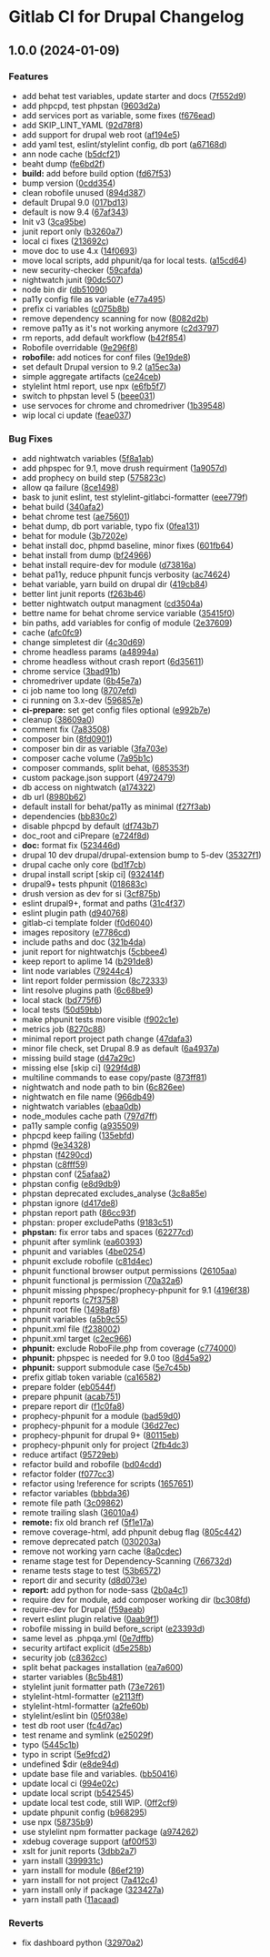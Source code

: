 # Gitlab CI for Drupal Changelog

## 1.0.0 (2024-01-09)


### Features

* add behat test variables, update starter and docs ([7f552d9](https://gitlab.com/mog33/gitlab-ci-drupal/commit/7f552d92c7b102e3a663a2556dd91a3c9a9a433f))
* add phpcpd, test phpstan ([9603d2a](https://gitlab.com/mog33/gitlab-ci-drupal/commit/9603d2aca6b2eb92687b507f53351ba7dc4ad9b6))
* add services port as variable, some fixes ([f676ead](https://gitlab.com/mog33/gitlab-ci-drupal/commit/f676ead055a973a1633e31efeb5e353189b37a7e))
* add SKIP_LINT_YAML ([92d78f8](https://gitlab.com/mog33/gitlab-ci-drupal/commit/92d78f8436a649cf3fdcd0b412981adf81812ed9))
* add support for drupal web root ([af194e5](https://gitlab.com/mog33/gitlab-ci-drupal/commit/af194e5e48e50b611d497d2a2801909877a72036))
* add yaml test, eslint/stylelint config, db port ([a67168d](https://gitlab.com/mog33/gitlab-ci-drupal/commit/a67168d37c7be0a9c4852eec7fd6e5259dae1ecd))
* ann node cache ([b5dcf21](https://gitlab.com/mog33/gitlab-ci-drupal/commit/b5dcf214d23b44680037c9a58a81fb37de686247))
* beaht dump ([fe6bd2f](https://gitlab.com/mog33/gitlab-ci-drupal/commit/fe6bd2f44de4968733851f861d77a4e551e4e4c7))
* **build:** add before build option ([fd67f53](https://gitlab.com/mog33/gitlab-ci-drupal/commit/fd67f530f4e439cf978ee9bebf21ffd7341b7b36))
* bump version ([0cdd354](https://gitlab.com/mog33/gitlab-ci-drupal/commit/0cdd3544f90c5c451d0020b7134047204c68017b))
* clean robofile unused ([894d387](https://gitlab.com/mog33/gitlab-ci-drupal/commit/894d3873a8a2bb996698f25165247d7923ee3a54))
* default Drupal 9.0 ([017bd13](https://gitlab.com/mog33/gitlab-ci-drupal/commit/017bd139672afb551629d6a809ffe6a7b1f237f7))
* default is now 9.4 ([67af343](https://gitlab.com/mog33/gitlab-ci-drupal/commit/67af343734ec073c1bb093f8ef38d152cf2bb3c9))
* Init v3 ([3ca95be](https://gitlab.com/mog33/gitlab-ci-drupal/commit/3ca95bea34d450b3476069cf51b4e25c7c23342a))
* junit report only ([b3260a7](https://gitlab.com/mog33/gitlab-ci-drupal/commit/b3260a7e10c6e703c50bc913daca1b6758049299))
* local ci fixes ([213692c](https://gitlab.com/mog33/gitlab-ci-drupal/commit/213692ca963b454122ebb2c339ed860c2aba2d33))
* move doc to use 4.x ([14f0693](https://gitlab.com/mog33/gitlab-ci-drupal/commit/14f069363f0c7b778304eb4c8101a4553d3762c2))
* move local scripts, add phpunit/qa for local tests. ([a15cd64](https://gitlab.com/mog33/gitlab-ci-drupal/commit/a15cd6456785130dd5f77f288b68362fcfd694fe))
* new security-checker ([59cafda](https://gitlab.com/mog33/gitlab-ci-drupal/commit/59cafda6a961e0685046451d31941bb37f934c09))
* nightwatch junit ([90dc507](https://gitlab.com/mog33/gitlab-ci-drupal/commit/90dc507cf636195d1030a749e6f6e6ee19d2c84e))
* node bin dir ([db51090](https://gitlab.com/mog33/gitlab-ci-drupal/commit/db5109092c6ab987f377057e04aec1cc3180dbb2))
* pa11y config file as variable ([e77a495](https://gitlab.com/mog33/gitlab-ci-drupal/commit/e77a495b6c0c552544bd40b41f9fa51f2ab37429))
* prefix ci variables ([c075b8b](https://gitlab.com/mog33/gitlab-ci-drupal/commit/c075b8be38bdaca111312f605dc5fb7a13b6279d))
* remove dependency scanning for now ([8082d2b](https://gitlab.com/mog33/gitlab-ci-drupal/commit/8082d2b61d94b01b681595fa635e52d3d60827b7))
* remove pa11y as it's not working anymore ([c2d3797](https://gitlab.com/mog33/gitlab-ci-drupal/commit/c2d3797bb14632361af555d1ca2001903b8949c0))
* rm reports, add default workflow ([b42f854](https://gitlab.com/mog33/gitlab-ci-drupal/commit/b42f8542885fa69e822e47bd944ccbe1eb7af0d7))
* Robofile overridable ([9e296f8](https://gitlab.com/mog33/gitlab-ci-drupal/commit/9e296f81bb9386c7170dd748d4d8200c7dea5ed5))
* **robofile:** add notices for conf files ([9e19de8](https://gitlab.com/mog33/gitlab-ci-drupal/commit/9e19de81942414f1d1a3e4f5a3526098a1bdc1ea))
* set default Drupal version to 9.2 ([a15ec3a](https://gitlab.com/mog33/gitlab-ci-drupal/commit/a15ec3ac3a6087eefe4912bcbb2bd863a587b1df))
* simple aggregate artifacts ([ce24ceb](https://gitlab.com/mog33/gitlab-ci-drupal/commit/ce24ceb1d459ec321bcec1d452c486dcc79b4c24))
* stylelint html report, use npx ([e6fb5f7](https://gitlab.com/mog33/gitlab-ci-drupal/commit/e6fb5f79de97d2deb6c550bdfe65bac0a3e76215))
* switch to phpstan level 5 ([beee031](https://gitlab.com/mog33/gitlab-ci-drupal/commit/beee031bb7047151c67f33d6dad03d71906ec483))
* use servoces for chrome and chromedriver ([1b39548](https://gitlab.com/mog33/gitlab-ci-drupal/commit/1b395488d4d2390aeadfcdc19b34356522c1135e))
* wip local ci update ([feae037](https://gitlab.com/mog33/gitlab-ci-drupal/commit/feae03708113622065e43158b72ec227807d37b4))


### Bug Fixes

* add nightwatch variables ([5f8a1ab](https://gitlab.com/mog33/gitlab-ci-drupal/commit/5f8a1abe9caf39f42ee34d23dbe5e42c201333b5))
* add phpspec for 9.1, move drush requirment ([1a9057d](https://gitlab.com/mog33/gitlab-ci-drupal/commit/1a9057d0fefde7024cd2f831d8c9dcb7efd10ba9))
* add prophecy on build step ([575823c](https://gitlab.com/mog33/gitlab-ci-drupal/commit/575823c5b347053d29daf91b3bb59b422b7842db))
* allow qa failure ([8ce1498](https://gitlab.com/mog33/gitlab-ci-drupal/commit/8ce14984e5c9354fe8fce41f39ea99c2783e8df7))
* bask to junit eslint, test stylelint-gitlabci-formatter ([eee779f](https://gitlab.com/mog33/gitlab-ci-drupal/commit/eee779f69d56f169d6d89efab58a7f2b44e9a0fb))
* behat build ([340afa2](https://gitlab.com/mog33/gitlab-ci-drupal/commit/340afa2d16734209664b62fbdb08fc549880af66))
* behat chrome test ([ae75601](https://gitlab.com/mog33/gitlab-ci-drupal/commit/ae75601b6506fbfc1728a5abee8d6c65d33cdf82))
* behat dump, db port variable, typo fix ([0fea131](https://gitlab.com/mog33/gitlab-ci-drupal/commit/0fea13133ecbccd27059e18ae2e4c930e49828de))
* behat for module ([3b7202e](https://gitlab.com/mog33/gitlab-ci-drupal/commit/3b7202e34be66f2d98daa0b4f4348b78dfcf1216))
* behat install doc, phpmd baseline, minor fixes ([601fb64](https://gitlab.com/mog33/gitlab-ci-drupal/commit/601fb64dcebb3cb8ac25abe912b428ee09bfbd2f))
* behat install from dump ([bf24966](https://gitlab.com/mog33/gitlab-ci-drupal/commit/bf2496604b3f99c96808b70ac279bf047503b7c3))
* behat install require-dev for module ([d73816a](https://gitlab.com/mog33/gitlab-ci-drupal/commit/d73816a2a1bef1baca66833cb6b54d4890ae79ad))
* behat pa11y, reduce phpunit funcjs verbosity ([ac74624](https://gitlab.com/mog33/gitlab-ci-drupal/commit/ac746246118273f8c440aa00c36b8dfd313a8090))
* behat variable, yarn build on drupal dir ([419cb84](https://gitlab.com/mog33/gitlab-ci-drupal/commit/419cb8467ef79512c23278becfd3df353819f7f2))
* better lint junit reports ([f263b46](https://gitlab.com/mog33/gitlab-ci-drupal/commit/f263b4661bb2b0c2603479719ef7669f3d431333))
* better nightwatch output managment ([cd3504a](https://gitlab.com/mog33/gitlab-ci-drupal/commit/cd3504a924c391a42c3de308bf02317bebc1ac32))
* bettre name for behat chrome service variable ([35415f0](https://gitlab.com/mog33/gitlab-ci-drupal/commit/35415f00c41cb87341bb694eab250b4f8f063850))
* bin paths, add variables for config of module ([2e37609](https://gitlab.com/mog33/gitlab-ci-drupal/commit/2e37609f00438223f14eb76e835b6db68c81492a))
* cache ([afc0fc9](https://gitlab.com/mog33/gitlab-ci-drupal/commit/afc0fc93d140cea6b92628bbc48c1202d5f5c67e))
* change simpletest dir ([4c30d69](https://gitlab.com/mog33/gitlab-ci-drupal/commit/4c30d69336322b964d66504342d9e04cc77b31e2))
* chrome headless params ([a48994a](https://gitlab.com/mog33/gitlab-ci-drupal/commit/a48994a99ac73c0cf77bed797840c620e1dab433))
* chrome headless without crash report ([6d35611](https://gitlab.com/mog33/gitlab-ci-drupal/commit/6d356117f34e44d504617e79e3e954a71caf83c6))
* chrome service ([3bad91b](https://gitlab.com/mog33/gitlab-ci-drupal/commit/3bad91bb6b1a09bbaf2bcc32d189ef74e28777dd))
* chromedriver update ([6b45e7a](https://gitlab.com/mog33/gitlab-ci-drupal/commit/6b45e7a40ddcda3f563ecddc880d9322744331d6))
* ci job name too long ([8707efd](https://gitlab.com/mog33/gitlab-ci-drupal/commit/8707efda30dc660da6d18d808f344e654fa6cff2))
* ci running on 3.x-dev ([596857e](https://gitlab.com/mog33/gitlab-ci-drupal/commit/596857e36bb5b48728ca3149fac99d264c4e74c1))
* **ci-prepare:** set get config files optional ([e992b7e](https://gitlab.com/mog33/gitlab-ci-drupal/commit/e992b7e1da26bfa42dba25f0119ba16a30b945bc))
* cleanup ([38609a0](https://gitlab.com/mog33/gitlab-ci-drupal/commit/38609a06a0401b4a8ae8ba59ecbb60b459cc5dc5))
* comment fix ([7a83508](https://gitlab.com/mog33/gitlab-ci-drupal/commit/7a83508efa6366a1e1e7a1d89111bb720a35c63d))
* composer bin ([8fd0901](https://gitlab.com/mog33/gitlab-ci-drupal/commit/8fd090121edc96cea63199fd91d4393972018908))
* composer bin dir as variable ([3fa703e](https://gitlab.com/mog33/gitlab-ci-drupal/commit/3fa703ea2371dcc67a341a5803d12d40172b442d))
* composer cache volume ([7a95b1c](https://gitlab.com/mog33/gitlab-ci-drupal/commit/7a95b1cf750870c1033ee110bab95d6e7a2688cd))
* composer commands, split behat, ([685353f](https://gitlab.com/mog33/gitlab-ci-drupal/commit/685353f78c9f1abca5a80cd736851f748ddd3a5f))
* custom package.json support ([4972479](https://gitlab.com/mog33/gitlab-ci-drupal/commit/49724796f88c270999b71a6cedf465c96d4d904c))
* db access on nightwatch ([a174322](https://gitlab.com/mog33/gitlab-ci-drupal/commit/a174322a3d32378ae66ad585eef268da4e75caba))
* db url ([8980b62](https://gitlab.com/mog33/gitlab-ci-drupal/commit/8980b620ec6beb1d7a95b64f51afe559a2abe643))
* default install for behat/pa11y as minimal ([f27f3ab](https://gitlab.com/mog33/gitlab-ci-drupal/commit/f27f3ab5a5f97b8457d92da74dfeac73a0dcf703))
* dependencies ([bb830c2](https://gitlab.com/mog33/gitlab-ci-drupal/commit/bb830c2269604e4046d82e7b700b5108f7d1dc16))
* disable phpcpd by default ([df743b7](https://gitlab.com/mog33/gitlab-ci-drupal/commit/df743b71297961c190a0ccce0dcd6cfe8e5a8ab3))
* doc_root and ciPrepare ([e724f8d](https://gitlab.com/mog33/gitlab-ci-drupal/commit/e724f8d045a760b6907dec4fc979780d7d0f41c0))
* **doc:** format fix ([523446d](https://gitlab.com/mog33/gitlab-ci-drupal/commit/523446d47fc8c8e33d1b42585d72ec306ab0049f))
* drupal 10 dev drupal/drupal-extension bump to 5-dev ([35327f1](https://gitlab.com/mog33/gitlab-ci-drupal/commit/35327f132e6c0d4502ee54560f11fa0b2221512e))
* drupal cache only core ([bd1f7cb](https://gitlab.com/mog33/gitlab-ci-drupal/commit/bd1f7cb53314ce2ac2be518a5b3cb3903e25da62))
* drupal install script [skip ci] ([932414f](https://gitlab.com/mog33/gitlab-ci-drupal/commit/932414fc4dbc0b28ff552a52fecb5563e0377e46))
* drupal9+ tests phpunit ([018683c](https://gitlab.com/mog33/gitlab-ci-drupal/commit/018683c046c364c5c35bb9a76206b36a4e471866))
* drush version as dev for si ([3cf875b](https://gitlab.com/mog33/gitlab-ci-drupal/commit/3cf875ba221c17703c2de9974b124faf78f90150))
* eslint drupal9+, format and paths ([31c4f37](https://gitlab.com/mog33/gitlab-ci-drupal/commit/31c4f372a4334a94e0433a976989976f87a88d7d))
* eslint plugin path ([d940768](https://gitlab.com/mog33/gitlab-ci-drupal/commit/d9407686487f6ac9ebd35da8aee431019166b121))
* gitlab-ci template folder ([f0d6040](https://gitlab.com/mog33/gitlab-ci-drupal/commit/f0d6040dfd3efe7620f9bc246862a6fb677bb0e7))
* images repository ([e7786cd](https://gitlab.com/mog33/gitlab-ci-drupal/commit/e7786cd2467c961e7f55599dcc607ba2196cdf91))
* include paths and doc ([321b4da](https://gitlab.com/mog33/gitlab-ci-drupal/commit/321b4da592a77f58f8b40bb8a38271230ace092f))
* junit report for nightwatchjs ([5cbbee4](https://gitlab.com/mog33/gitlab-ci-drupal/commit/5cbbee447b5742d7a842840208b3c4dd39da9083))
* keep report to aplime 14 ([b291de8](https://gitlab.com/mog33/gitlab-ci-drupal/commit/b291de8997e6116d15ea41ca133b9c27c49d370d))
* lint node variables ([79244c4](https://gitlab.com/mog33/gitlab-ci-drupal/commit/79244c43849aa426063106f295dbcfdc6b836f0a))
* lint report folder permission ([8c72333](https://gitlab.com/mog33/gitlab-ci-drupal/commit/8c7233387fbb94580b03c492db1c90d7773a4414))
* lint resolve plugins path ([6c68be9](https://gitlab.com/mog33/gitlab-ci-drupal/commit/6c68be9d416a19a52b2c3c0db95220c784ec2b12))
* local stack ([bd775f6](https://gitlab.com/mog33/gitlab-ci-drupal/commit/bd775f67c9b5ffe4736c6e42829be8186696e283))
* local tests ([50d59bb](https://gitlab.com/mog33/gitlab-ci-drupal/commit/50d59bb9c2c49baf8cef188b5c5edca976ffb76d))
* make phpunit tests more visible ([f902c1e](https://gitlab.com/mog33/gitlab-ci-drupal/commit/f902c1ec278900e126356c5df4c5d1c5e21351af))
* metrics job ([8270c88](https://gitlab.com/mog33/gitlab-ci-drupal/commit/8270c889ad33897a944327ab165eaaf1aa1d1b72))
* minimal report project path change ([47dafa3](https://gitlab.com/mog33/gitlab-ci-drupal/commit/47dafa3d60f8d653f8c468d09b226e870b5ce395))
* minor file check, set Drupal 8.9 as default ([6a4937a](https://gitlab.com/mog33/gitlab-ci-drupal/commit/6a4937a3978cde1984f14f364e78534f839b6671))
* missing build stage ([d47a29c](https://gitlab.com/mog33/gitlab-ci-drupal/commit/d47a29cf85510e3b965c3c67743778698a44d83c))
* missing else [skip ci] ([929f4d8](https://gitlab.com/mog33/gitlab-ci-drupal/commit/929f4d89754d148d8460ddcf9dd9501c2408da7d))
* multiline commands to ease copy/paste ([873ff81](https://gitlab.com/mog33/gitlab-ci-drupal/commit/873ff81a10c080a2b31d81b5b71f0bc24963ee41))
* nightwatch and node path to bin ([6c826ee](https://gitlab.com/mog33/gitlab-ci-drupal/commit/6c826ee671eed6b09c9a9b4185df4fd2ecdb9744))
* nightwatch en file name ([966db49](https://gitlab.com/mog33/gitlab-ci-drupal/commit/966db49eebc5ff837981fb29cb2324a07fa0abc3))
* nightwatch variables ([ebaa0db](https://gitlab.com/mog33/gitlab-ci-drupal/commit/ebaa0db95614a6f7030517d71d64f84e60f8c590))
* node_modules cache path ([797d7ff](https://gitlab.com/mog33/gitlab-ci-drupal/commit/797d7ff7f7e824292e529787cc03434ce253532d))
* pa11y sample config ([a935509](https://gitlab.com/mog33/gitlab-ci-drupal/commit/a93550978b539e16e4db82cb0e0a2efdb451375c))
* phpcpd keep failing ([135ebfd](https://gitlab.com/mog33/gitlab-ci-drupal/commit/135ebfd42458cc794f08959051112ad7db148064))
* phpmd ([9e34328](https://gitlab.com/mog33/gitlab-ci-drupal/commit/9e343289d9944da11019ae2ea8fc39a5425992e9))
* phpstan ([f4290cd](https://gitlab.com/mog33/gitlab-ci-drupal/commit/f4290cd93d1d130e81dbf6a9e7d6e760946ca849))
* phpstan ([c8fff59](https://gitlab.com/mog33/gitlab-ci-drupal/commit/c8fff5914373b602c8535a5e130371b5d2728c49))
* phpstan conf ([25afaa2](https://gitlab.com/mog33/gitlab-ci-drupal/commit/25afaa2385f4e2df2ed08ecb7c2de4d8be344484))
* phpstan config ([e8d9db9](https://gitlab.com/mog33/gitlab-ci-drupal/commit/e8d9db95fdb448784d7e2216fa4eaf0157bda406))
* phpstan deprecated excludes_analyse ([3c8a85e](https://gitlab.com/mog33/gitlab-ci-drupal/commit/3c8a85e99bcacec0c20cba460e95e7a8695ad3a1))
* phpstan ignore ([d417de8](https://gitlab.com/mog33/gitlab-ci-drupal/commit/d417de88a1835caca6076df86b3632d2d7fae336))
* phpstan report path ([86cc93f](https://gitlab.com/mog33/gitlab-ci-drupal/commit/86cc93f1a51e276a6a4e1ea781b84636ca2192d8))
* phpstan: proper excludePaths ([9183c51](https://gitlab.com/mog33/gitlab-ci-drupal/commit/9183c51515398da52961e5df4b37a48c08d00b95))
* **phpstan:** fix error tabs and spaces ([62277cd](https://gitlab.com/mog33/gitlab-ci-drupal/commit/62277cd74e3a791017c7a88a6d8aa54ed7b69e2b))
* phpunit after symlink ([ea60393](https://gitlab.com/mog33/gitlab-ci-drupal/commit/ea603933c07fc19a37d41d2cfd9c5ef7a637125e))
* phpunit and variables ([4be0254](https://gitlab.com/mog33/gitlab-ci-drupal/commit/4be025408d0610a664608eadb0e5bc25bd277d05))
* phpunit exclude robofile ([c81d4ec](https://gitlab.com/mog33/gitlab-ci-drupal/commit/c81d4ec902fe8ee8e032ad86708d497119cd7c4e))
* phpunit functional browser output permissions ([26105aa](https://gitlab.com/mog33/gitlab-ci-drupal/commit/26105aa8bfc5a7704048f982cc30c76e7954f89a))
* phpunit functional js permission ([70a32a6](https://gitlab.com/mog33/gitlab-ci-drupal/commit/70a32a6d50aac872294a7281482135fb0f3e1770))
* phpunit missing phpspec/prophecy-phpunit for 9.1 ([4196f38](https://gitlab.com/mog33/gitlab-ci-drupal/commit/4196f38abac50260494af998edd884aa4efab414))
* phpunit reports ([c7f3758](https://gitlab.com/mog33/gitlab-ci-drupal/commit/c7f3758677f152716811dd818f7acf1e6aefe1f6))
* phpunit root file ([1498af8](https://gitlab.com/mog33/gitlab-ci-drupal/commit/1498af8964d1cfddd9b06a79b3410727d1a1a45d))
* phpunit variables ([a5b9c55](https://gitlab.com/mog33/gitlab-ci-drupal/commit/a5b9c55d6530ea2d5a9b720c6b26355777927c07))
* phpunit.xml file ([f238002](https://gitlab.com/mog33/gitlab-ci-drupal/commit/f2380020c9ccd7551be579b566728e1d6018d4a0))
* phpunit.xml target ([c2ec966](https://gitlab.com/mog33/gitlab-ci-drupal/commit/c2ec966d8f068724fd057eb5b40fe6b37cf12735))
* **phpunit:** exclude RoboFile.php from coverage ([c774000](https://gitlab.com/mog33/gitlab-ci-drupal/commit/c7740009ff4edafdcca49e44be33e5820cedd8f9))
* **phpunit:** phpspec is needed for 9.0 too ([8d45a92](https://gitlab.com/mog33/gitlab-ci-drupal/commit/8d45a9289f295e2faaef820bca9854990ba00387))
* **phpunit:** support submodule case ([5e7c45b](https://gitlab.com/mog33/gitlab-ci-drupal/commit/5e7c45be3236473c1c4d775491513f24b5e400ed))
* prefix gitlab token variable ([ca16582](https://gitlab.com/mog33/gitlab-ci-drupal/commit/ca16582cec5317d6463f3961737a85f152b543b8))
* prepare folder ([eb0544f](https://gitlab.com/mog33/gitlab-ci-drupal/commit/eb0544f7d58e234099051d7821dec685f0b91aec))
* prepare phpunit ([acab751](https://gitlab.com/mog33/gitlab-ci-drupal/commit/acab751814d2f25115065256c06d81a6836199b1))
* prepare report dir ([f1c0fa8](https://gitlab.com/mog33/gitlab-ci-drupal/commit/f1c0fa89b7fddad4109e2a7e8815f2d8a2dd960a))
* prophecy-phpunit for a module ([bad59d0](https://gitlab.com/mog33/gitlab-ci-drupal/commit/bad59d078333ecabbed9f39c5af09e329dab45d0))
* prophecy-phpunit for a module ([36d27ec](https://gitlab.com/mog33/gitlab-ci-drupal/commit/36d27ecd487b9aca53c5999de9df146c48bab2ed))
* prophecy-phpunit for drupal 9+ ([80115eb](https://gitlab.com/mog33/gitlab-ci-drupal/commit/80115ebed90b880b015750cf4f58affcadb84f07))
* prophecy-phpunit only for project ([2fb4dc3](https://gitlab.com/mog33/gitlab-ci-drupal/commit/2fb4dc3fbcde99988f14e0ed044df653cc4d8c7b))
* reduce artifact ([95729eb](https://gitlab.com/mog33/gitlab-ci-drupal/commit/95729eb23da3087eb0d2d46b6bdec23607444f33))
* refactor build and robofile ([bd04cdd](https://gitlab.com/mog33/gitlab-ci-drupal/commit/bd04cdde9301f83f1890b65740f0dae90f3ec391))
* refactor folder ([f077cc3](https://gitlab.com/mog33/gitlab-ci-drupal/commit/f077cc37126cebec9b2559ac935cd1a3fbb401ce))
* refactor using !reference for scripts ([1657651](https://gitlab.com/mog33/gitlab-ci-drupal/commit/1657651293c4b634e3447e6a4db5718b587d737b))
* refactor variables ([bbbda36](https://gitlab.com/mog33/gitlab-ci-drupal/commit/bbbda3681c109d3d502fa132ae13f9f7bc2d6222))
* remote file path ([3c09862](https://gitlab.com/mog33/gitlab-ci-drupal/commit/3c098628d8053e46cc130d81a6f3184389464065))
* remote trailing slash ([36010a4](https://gitlab.com/mog33/gitlab-ci-drupal/commit/36010a41b611b9d1f2024f09fcdb392624f47282))
* **remote:** fix old branch ref ([5f1e17a](https://gitlab.com/mog33/gitlab-ci-drupal/commit/5f1e17aa5f71eaf62dbf76b1888de36ce97a6fd0))
* remove coverage-html, add phpunit debug flag ([805c442](https://gitlab.com/mog33/gitlab-ci-drupal/commit/805c442939215af9eaaaeebc5e103b931b0b9877))
* remove deprecated patch ([030203a](https://gitlab.com/mog33/gitlab-ci-drupal/commit/030203a68a1eccbb262b48701c73216090b9e107))
* remove not working yarn cache ([8a0cdec](https://gitlab.com/mog33/gitlab-ci-drupal/commit/8a0cdec1650d0e5a14a1407a51cd4cdddc48d691))
* rename stage test for Dependency-Scanning ([766732d](https://gitlab.com/mog33/gitlab-ci-drupal/commit/766732d8c371c23432234c713b4d822037b3fe27))
* rename tests stage to test ([53b6572](https://gitlab.com/mog33/gitlab-ci-drupal/commit/53b6572756c36edd92b817189676e6f06e2e0169))
* report dir and security ([d8d073e](https://gitlab.com/mog33/gitlab-ci-drupal/commit/d8d073e86431cb3bca65d2837edfd2344cfbb860))
* **report:** add python for node-sass ([2b0a4c1](https://gitlab.com/mog33/gitlab-ci-drupal/commit/2b0a4c13b2abac780e12fe7d410eb218d08e63b4))
* require dev for module, add composer working dir ([bc308fd](https://gitlab.com/mog33/gitlab-ci-drupal/commit/bc308fd87db8031a7e3cf5a93046004d38a1b36d))
* require-dev for Drupal ([f59aeab](https://gitlab.com/mog33/gitlab-ci-drupal/commit/f59aeab847aa5199226d966276d735e35d1d94a2))
* revert eslint plugin relative ([0aab9f1](https://gitlab.com/mog33/gitlab-ci-drupal/commit/0aab9f17544f3e3688b6a39e0f1a13690ba91fb0))
* robofile missing in build before_script ([e23393d](https://gitlab.com/mog33/gitlab-ci-drupal/commit/e23393d17a9b6e7a78d004bc1b665ba8ab28b14a))
* same level as .phpqa.yml ([0e7dffb](https://gitlab.com/mog33/gitlab-ci-drupal/commit/0e7dffbd61664efc6604f2184effb74cd3c26d21))
* security artifact explicit ([d5e258b](https://gitlab.com/mog33/gitlab-ci-drupal/commit/d5e258b5227fed599a00a305d116bec4b393fcd4))
* security job ([c8362cc](https://gitlab.com/mog33/gitlab-ci-drupal/commit/c8362cc269c7ae5540609f2c8db754008cc2c861))
* split behat packages installation ([ea7a600](https://gitlab.com/mog33/gitlab-ci-drupal/commit/ea7a6004b6f2979b180f69c96427c47f8c4bbd31))
* starter variables ([8c5b481](https://gitlab.com/mog33/gitlab-ci-drupal/commit/8c5b481354e5e07165d0af0500e1c160f72a4424))
* stylelint junit formatter path ([73e7261](https://gitlab.com/mog33/gitlab-ci-drupal/commit/73e726103b935630f73792e4b03c4b24379b7029))
* stylelint-html-formatter ([e2113ff](https://gitlab.com/mog33/gitlab-ci-drupal/commit/e2113ff42b8fd40151feae4fb47a04721293e7a2))
* stylelint-html-formatter ([a2fe60b](https://gitlab.com/mog33/gitlab-ci-drupal/commit/a2fe60bfcedd2a551f61ee464a7ab8dbb7762db0))
* stylelint/eslint bin ([05f038e](https://gitlab.com/mog33/gitlab-ci-drupal/commit/05f038e6a1f19b62005f20515bf3d628bc2f93ab))
* test db root user ([fc4d7ac](https://gitlab.com/mog33/gitlab-ci-drupal/commit/fc4d7ac06ee108ffc20e4f14fa576fe10bad9416))
* test rename and symlink ([e25029f](https://gitlab.com/mog33/gitlab-ci-drupal/commit/e25029f99a647e1289aef38236a11f7ace16e585))
* typo ([5445c1b](https://gitlab.com/mog33/gitlab-ci-drupal/commit/5445c1b4b800a13f08aba0bede83b03f94b3305d))
* typo in script ([5e9fcd2](https://gitlab.com/mog33/gitlab-ci-drupal/commit/5e9fcd24b2dfa0927fe5ad6b796ba93d0dfaefcb))
* undefined $dir ([e8de94d](https://gitlab.com/mog33/gitlab-ci-drupal/commit/e8de94df3ac2232f11f23848fed0af1d53823eb3))
* update base file and variables. ([bb50416](https://gitlab.com/mog33/gitlab-ci-drupal/commit/bb50416635a7a378c5b9466311f13d73a14f6c53))
* update local ci ([994e02c](https://gitlab.com/mog33/gitlab-ci-drupal/commit/994e02c44715f848188b1cf7a9f3a9f9e4558f0f))
* update local script ([b542545](https://gitlab.com/mog33/gitlab-ci-drupal/commit/b5425455fe7d919b2b148891b14f8336d0891939))
* update local test code, still WIP. ([0ff2cf9](https://gitlab.com/mog33/gitlab-ci-drupal/commit/0ff2cf9fcd323426110cacc60e29725c54d43ed2))
* update phpunit config ([b968295](https://gitlab.com/mog33/gitlab-ci-drupal/commit/b9682952fb7cd295496be8faefb5159913153ce6))
* use npx ([58735b9](https://gitlab.com/mog33/gitlab-ci-drupal/commit/58735b93489fbd200b61cdf7a572fc66efe6a29c))
* use stylelint npm formatter package ([a974262](https://gitlab.com/mog33/gitlab-ci-drupal/commit/a974262943a9ede40656b13d955e158aaad5f499))
* xdebug coverage support ([af00f53](https://gitlab.com/mog33/gitlab-ci-drupal/commit/af00f53a307cbc75464dfcdb3780eaff5b07d467))
* xslt for junit reports ([3dbb2a7](https://gitlab.com/mog33/gitlab-ci-drupal/commit/3dbb2a767e59d9c70d619b4c0baf2820cd7305e0))
* yarn install ([399931c](https://gitlab.com/mog33/gitlab-ci-drupal/commit/399931cc05b59540809d0a9dcaa0367e3bc5d73e))
* yarn install for module ([86ef219](https://gitlab.com/mog33/gitlab-ci-drupal/commit/86ef2192ab58005c0bbe3afdb7154754ee4cfbbc))
* yarn install for not project ([7a412c4](https://gitlab.com/mog33/gitlab-ci-drupal/commit/7a412c4fe4a856b6a584ed806cae55617ad27a67))
* yarn install only if package ([323427a](https://gitlab.com/mog33/gitlab-ci-drupal/commit/323427a79ce472690237fe15ec041496dc56fb2a))
* yarn install path ([11acaad](https://gitlab.com/mog33/gitlab-ci-drupal/commit/11acaad51bcafe911480f76b546db33e32e86cba))


### Reverts

* fix dashboard python ([32970a2](https://gitlab.com/mog33/gitlab-ci-drupal/commit/32970a202d70e8c2c72c060ed71a82b21e8505ff))
